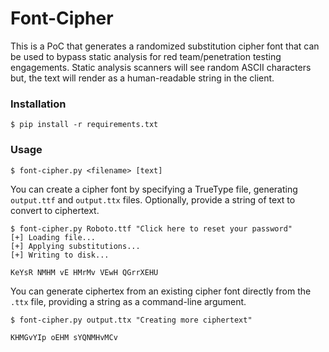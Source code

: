# Font-Cipher
This is a PoC that generates a randomized substitution cipher font that can be used to bypass static analysis for red team/penetration testing engagements. Static analysis scanners will see random ASCII characters but, the text will render as a human-readable string in the client.

### Installation

```console
$ pip install -r requirements.txt
```

### Usage

```console
$ font-cipher.py <filename> [text]
```

You can create a cipher font by specifying a TrueType file, generating `output.ttf` and `output.ttx` files. Optionally, provide a string of text to convert to ciphertext.

```console
$ font-cipher.py Roboto.ttf "Click here to reset your password"
[+] Loading file...
[+] Applying substitutions...
[+] Writing to disk...

KeYsR NMHM vE HMrMv VEwH QGrrXEHU
```

You can generate ciphertex from an existing cipher font directly from the `.ttx` file, providing a string as a command-line argument.

```console
$ font-cipher.py output.ttx "Creating more ciphertext"

KHMGvYIp oEHM sYQNMHvMCv
```

